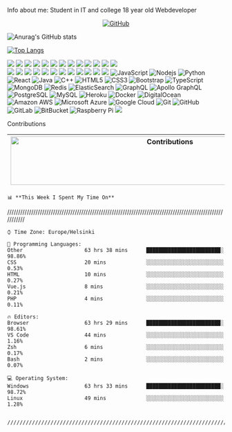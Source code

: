 Info about me:
Student in IT and college
18 year old Webdeveloper 



<p align="center">
    <a href="https://github.com/Mbushcoding" target="_blank"><img alt="GitHub" src="https://img.shields.io/badge/-@MbushCoding?style=flat-square&logo=GitHub&logoColor=white"></a>
    
   



![Anurag's GitHub stats](https://github-readme-stats.vercel.app/api?username=MbushCoding&show_icons=true&theme=radical)

[![Top Langs](https://github-readme-stats.vercel.app/api/top-langs/?username=anuraghazra&layout=compact)](https://github.com/anuraghazra/github-readme-stats)

![](https://img.shields.io/badge/<Javascript>-<Lua>-informational?style=flat&logo=data:image/svg%2bxml;base64,<BASE64_DATA>)
![](https://img.shields.io/badge/<CSS>-<Html>-informational?style=flat&logo=data:image/svg%2bxml;base64,<BASE64_DATA>)
<img src="https://img.shields.io/badge/-Visual%20Studio%20Code-23A9F2?style=flat-square&logo=Visual%20Studio%20Code&logoColor=white"/>
    <img src="https://img.shields.io/badge/-Github-181717?style=flat-square&logo=GitHub&logoColor=white"/>
    <img src="https://img.shields.io/badge/-Git-F44D27?style=flat-square&logo=Git&logoColor=white"/>
    <img src="https://img.shields.io/badge/-NPM-CB3837?style=flat-square&logo=NPM&logoColor=white"/>
    <img src="https://img.shields.io/badge/-Apache-D22128?style=flat-square&logo=Apache&logoColor=white"/>
    <img src="https://img.shields.io/badge/-Trello-0079BF?style=flat-square&logo=Trello&logoColor=white"/>
    <img src="https://img.shields.io/badge/-Slack-E01563?style=flat-square&logo=Slack&logoColor=white"/>
    <img src="https://img.shields.io/badge/-Sketch-FA6400?style=flat-square&logo=Sketch&logoColor=white"/>
    <img src="https://img.shields.io/badge/-MySQL-F29111?style=flat-square&logo=MySQL&logoColor=white"/>
    <img src="https://img.shields.io/badge/-Insomnia-5849BE?style=flat-square&logo=Insomnia&logoColor=white"/>
    <img src="https://img.shields.io/badge/-Notion-000000?style=flat-square&logo=Notion&logoColor=white"/><br/>
    <img src="https://img.shields.io/badge/-Vue.js-42B883?style=flat-square&logo=Vue.js&logoColor=white"/>
    <img src="https://img.shields.io/badge/-Laravel-F55247?style=flat-square&logo=Laravel&logoColor=white"/>
    <img src="https://img.shields.io/badge/-Lumen-E74430?style=flat-square&logo=Lumen&logoColor=white"/>
    <img src="https://img.shields.io/badge/-Storybook-FF4785?style=flat-square&logo=Storybook&logoColor=white"/>
    <img src="https://img.shields.io/badge/-WebPack-1C78C0?style=flat-square&logo=WebPack&logoColor=white"/>
    <img src="https://img.shields.io/badge/-ESLint-4B32C3?style=flat-square&logo=ESLint&logoColor=white"/>
    <img src="https://img.shields.io/badge/-HTML5-E34F26?style=flat-square&logo=HTML5&logoColor=white"/>
    <img src="https://img.shields.io/badge/-CSS3-1572B6?style=flat-square&logo=CSS3&logoColor=white"/>
    <img src="https://img.shields.io/badge/-Debian-A80030?style=flat-square&logo=Debian&logoColor=white"/>
    <img src="https://img.shields.io/badge/-Google%20Cloud-4285F4?style=flat-square&logo=Google%20Cloud&logoColor=white"/>
    <img src="https://img.shields.io/badge/-OVH%20Cloud-123F6D?style=flat-square&logo=OVH&logoColor=white"/>
    <img src="https://img.shields.io/badge/-Codacy-222F29?style=flat-square&logo=Codacy&logoColor=white"/>
   ![JavaScript](https://img.shields.io/badge/-JavaScript-black?style=flat-square&logo=javascript)
![Nodejs](https://img.shields.io/badge/-Nodejs-black?style=flat-square&logo=Node.js)
![Python](https://img.shields.io/badge/-Python-black?style=flat-square&logo=Python)
![React](https://img.shields.io/badge/-React-black?style=flat-square&logo=react)
![Java](https://img.shields.io/badge/-java-E34A86?style=flat-square&logo=java)
![C++](https://img.shields.io/badge/-C++-00599C?style=flat-square&logo=c)
![HTML5](https://img.shields.io/badge/-HTML5-E34F26?style=flat-square&logo=html5&logoColor=white)
![CSS3](https://img.shields.io/badge/-CSS3-1572B6?style=flat-square&logo=css3)
![Bootstrap](https://img.shields.io/badge/-Bootstrap-563D7C?style=flat-square&logo=bootstrap)
![TypeScript](https://img.shields.io/badge/-TypeScript-007ACC?style=flat-square&logo=typescript)
![MongoDB](https://img.shields.io/badge/-MongoDB-black?style=flat-square&logo=mongodb)
![Redis](https://img.shields.io/badge/-Redis-black?style=flat-square&logo=Redis)
![ElasticSearch](https://img.shields.io/badge/-ElasticSearch-005571?style=flat-square&logo=elasticsearch)
![GraphQL](https://img.shields.io/badge/-GraphQL-E10098?style=flat-square&logo=graphql)
![Apollo GraphQL](https://img.shields.io/badge/-Apollo%20GraphQL-311C87?style=flat-square&logo=apollo-graphql)
![PostgreSQL](https://img.shields.io/badge/-PostgreSQL-336791?style=flat-square&logo=postgresql)
![MySQL](https://img.shields.io/badge/-MySQL-black?style=flat-square&logo=mysql)
![Heroku](https://img.shields.io/badge/-Heroku-430098?style=flat-square&logo=heroku)
![Docker](https://img.shields.io/badge/-Docker-black?style=flat-square&logo=docker)
![DigitalOcean](https://img.shields.io/badge/-Digital%20Ocean-darkblue?style=flat-square&logo=digitalocean)
![Amazon AWS](https://img.shields.io/badge/Amazon%20AWS-232F3E?style=flat-square&logo=amazon-aws)
![Microsoft Azure](https://img.shields.io/badge/Microsoft%20Azure-232F7E?style=flat-square&logo=microsoft-azure)
![Google Cloud](https://img.shields.io/badge/Google%20Cloud-black?style=flat-square&logo=google-cloud)
![Git](https://img.shields.io/badge/-Git-black?style=flat-square&logo=git)
![GitHub](https://img.shields.io/badge/-GitHub-181717?style=flat-square&logo=github)
![GitLab](https://img.shields.io/badge/-GitLab-FCA121?style=flat-square&logo=gitlab)
![BitBucket](https://img.shields.io/badge/-BitBucket-darkblue?style=flat-square&logo=bitbucket)
![Raspberry Pi](https://img.shields.io/badge/-Raspberry%20Pi-C51A4A?style=flat-square&logo=Raspberry-Pi)
<img src="https://encrypted-tbn0.gstatic.com/images?q=tbn:ANd9GcQhepmVPlyTvVSXAu_K_yPbX65XHBVs1KseUg4Jg420DBbe493z6hDSG8DIg2Woe5BtanA&usqp=CAU"/>

   Contributions

| <img src="https://raw.githubusercontent.com/nilfalse/nilfalse/master/contributions.gif" alt="Contributions" width="722px" height="112px" /> |
| ------------------------------------------------------------------------------------------------------------------------------------------- |
    
    📊 **This Week I Spent My Time On** 
///////////////////////////////////////////////////////////////////////////////////////////////////////////
```text
⌚︎ Time Zone: Europe/Helsinki

💬 Programming Languages: 
Other                    63 hrs 38 mins      ████████████████████████░   98.86% 
CSS                      20 mins             ░░░░░░░░░░░░░░░░░░░░░░░░░   0.53% 
HTML                     10 mins             ░░░░░░░░░░░░░░░░░░░░░░░░░   0.27% 
Vue.js                   8 mins              ░░░░░░░░░░░░░░░░░░░░░░░░░   0.21% 
PHP                      4 mins              ░░░░░░░░░░░░░░░░░░░░░░░░░   0.11%

🔥 Editors: 
Browser                  63 hrs 29 mins      ████████████████████████░   98.61% 
VS Code                  44 mins             ░░░░░░░░░░░░░░░░░░░░░░░░░   1.16% 
Zsh                      6 mins              ░░░░░░░░░░░░░░░░░░░░░░░░░   0.17% 
Bash                     2 mins              ░░░░░░░░░░░░░░░░░░░░░░░░░   0.07%

💻 Operating System: 
Windows                  63 hrs 33 mins      ████████████████████████░   98.72% 
Linux                    49 mins             ░░░░░░░░░░░░░░░░░░░░░░░░░   1.28%


///////////////////////////////////////////////////////////////////////////////////////////////////////////


